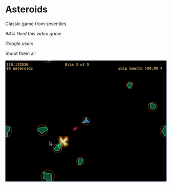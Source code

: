 # Asteroids
Classic game from seventies

_94% liked this video game_

_Google users_

Shoot them all

![Asteroids picture](asters.png)
